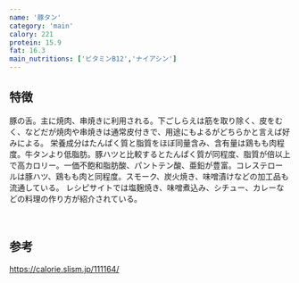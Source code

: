 ```yaml
---
name: '豚タン'
category: 'main'
calory: 221
protein: 15.9
fat: 16.3
main_nutritions: ['ビタミンB12','ナイアシン']
---
```


## 特徴

豚の舌。主に焼肉、串焼きに利用される。下ごしらえは筋を取り除く、皮をむく、などだが焼肉や串焼きは通常皮付きで、用途にもよるがどちらかと言えば好みによる。
栄養成分はたんぱく質と脂質をほぼ同量含み、含有量は鶏もも肉程度。牛タンより低脂肪。豚ハツと比較するとたんぱく質が同程度、脂質が倍以上で高カロリー。一価不飽和脂肪酸、パントテン酸、亜鉛が豊富。コレステロールは豚ハツ、鶏もも肉と同程度。スモーク、炭火焼き、味噌漬けなどの加工品も流通している。
レシピサイトでは塩麹焼き、味噌煮込み、シチュー、カレーなどの料理の作り方が紹介されている。

<br>

## 参考

https://calorie.slism.jp/111164/
